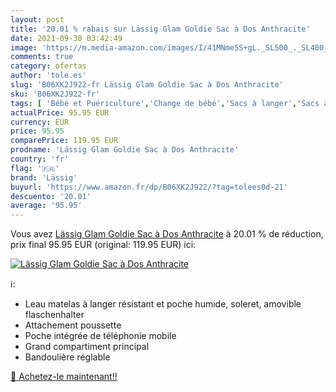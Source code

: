 ```yaml
---
layout: post
title: '20.01 % rabais sur Lässig Glam Goldie Sac à Dos Anthracite'
date: 2021-09-30 03:42:49
image: 'https://m.media-amazon.com/images/I/41MNme5S+gL._SL500_._SL400_.jpg'
comments: true
category: ofertas
author: 'tole.es'
slug: 'B06XK2J922-fr Lässig Glam Goldie Sac à Dos Anthracite'
sku: 'B06XK2J922-fr'
tags: [ 'Bébé et Puériculture','Change de bébé','Sacs à langer','Sacs à langer bandoulière','lässig', ]
actualPrice: 95.95 EUR
currency: EUR
price: 95.95
comparePrice: 119.95 EUR
prodname: 'Lässig Glam Goldie Sac à Dos Anthracite'
country: 'fr'
flag: '🇫🇷'
brand: 'Lässig'
buyurl: 'https://www.amazon.fr/dp/B06XK2J922/?tag=tolees0d-21'
descuento: '20.01'
average: '95.95'
---
```


Vous avez [Lässig Glam Goldie Sac à Dos Anthracite](https://www.amazon.fr/dp/B06XK2J922/?tag=tolees0d-21)  à  20.01 % de réduction, prix final  95.95 EUR (original: 119.95 EUR) ici:

[![Lässig Glam Goldie Sac à Dos Anthracite](https://m.media-amazon.com/images/I/41MNme5S+gL._SL500_._SL400_.jpg)](https://www.amazon.fr/dp/B06XK2J922/?tag=tolees0d-21)

ℹ️:

- Leau matelas à langer résistant et poche humide, soleret, amovible flaschenhalter
- Attachement poussette
- Poche intégrée de téléphonie mobile
- Grand compartiment principal
- Bandoulière réglable

[🛒 Achetez-le maintenant!!](https://www.amazon.fr/dp/B06XK2J922/?tag=tolees0d-21)
